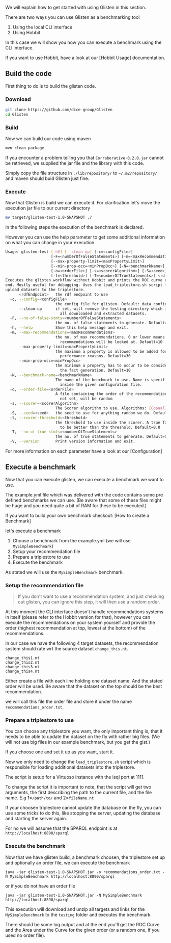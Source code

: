 We will explain how to get started with using Glisten in this section.

There are two ways you can use Glisten as a benchmarking tool

1. Using the local CLI interface
2. Using Hobbit


In this case we will show you how you can execute a benchmark using the CLI interface.

If you want to use Hobbit, have a look at our [Hobbit Usage] documentation.

## Build the code

First thing to do is to build the glisten code.

### Download

```bash
git clone https://github.com/dice-group/Glisten
cd Glisten
```

### Build

Now we can build our code using maven

```bash
mvn clean package
```

If you encounter a problem telling you that `Corraborative-0.2.0.jar` cannot be retrieved, we supplied the jar file and the library with this code. 

Simply copy the file structure in `./lib/repository/` to `~/.m2/repository/` and maven should buid Glisten just fine.

### Execute

Now that Glisten is build we can execute it. 
For clarification let's move the execution jar file to our current directory

```bash
mv target/glisten-test-1.0-SNAPSHOT ./
```

In the following steps the execution of the benchmark is declared. 

However you can use the help parameter to get some additional information on what you can change in your execution

```bash
Usage: glisten-test [-hV] [--clean-up] [-c=<configFile>]
                    [-F=<numberOfFalseStatements>] [-m=<maxRecommendations>]
                    [--max-property-limit=<maxPropertyLimit>]
                    [--min-prop-occ=<minPropOcc>] [-N=<benchmarkName>]
                    [-o=<orderFile>] [-s=<scorerAlgorithm>] [-S=<seed>]
                    [-t=<threshold>] [-T=<numberOfTrueStatements>] <rdfEndpoint>
Executes the glisten workflow without Hobbit and prints the ROC curve at the
end. Mostly useful for debugging. Uses the load_triplestore.sh script file to
upload datasets to the triplestore.
      <rdfEndpoint>   the rdf endpoint to use
  -c, --config=<configFile>
                      the config file for glisten. Default: data_config.yml
      --clean-up      if set, will remove the testing directory which includes
                        all downloaded and extracted datasets.
  -F, --no-of-false-stmts=<numberOfFalseStatements>
                      the no. of false statements to generate. Default=5
  -h, --help          Show this help message and exit.
  -m, --max-recommendations=<maxRecommendations>
                      the no. of max recommendations, 0 or lower means that all
                        recommendations will be looked at. Default=10
      --max-property-limit=<maxPropertyLimit>
                      the maximum a property is allowed to be added for
                        performance reasons. Default=30
      --min-prop-occ=<minPropOcc>
                      the minimum a property has to occur to be considered for
                        the fact generation. Default=10
  -N, --benchmark-name=<benchmarkName>
                      The name of the benchmark to use. Name is specified
                        inside the given configuration file.
  -o, --order-file=<orderFile>
                      A file containing the order of the recommendations, if
                        not set, will be random
  -s, --scorer=<scorerAlgorithm>
                      The Scorer algorithm to use. Algorithms: [Copaal]
  -S, --seed=<seed>   the seed to use for anything random we do. Default=1234L
  -t, --scorer-threshold=<threshold>
                      the threshold to use inside the scorer. A true fact needs
                        to be better than the threshold. Default=0.0
  -T, --no-of-true-stmts=<numberOfTrueStatements>
                      the no. of true statements to generate. Default=5
  -V, --version       Print version information and exit.
```

For more information on each parameter have a look at our [Configuration]


## Execute a benchmark

Now that you can execute glisten, we can execute a benchmark we want to use. 

The example.yml file which was delivered with the code contains some pre defined benchmarks we can use. 
(Be aware that some of these files might be huge and you need quite a bit of RAM for these to be executed.)


If you want to build your own benchmark checkout: [How to create a Benchmark]


let's execute a benchmark

1. Choose a benchmark from the example.yml (we will use `MySimpleBenchmark`)
2. Setup your recommendation file 
3. Prepare a triplestore to use
4. Execute the benchmark

As stated we will use the `MySimpleBenchmark` benchmark.

### Setup the recommendation file


> If you don't want to use a recommendation system, and just checking out glisten, you can ignore this step, it will then use a random order.


At this moment the CLI interface doesn't handle recommendations systems in itself (please refer to the Hobbit version for that), however you can execute the recommendations
on your system yourself and provide the order (highest recommendation at top, lowest at the bottom) of the recommendations.

In our case we have the following 4 target datasets, the recommendation system should rate wrt the source dataset `change_this.nt`.

```
change_this1.nt
change_this2.nt
change_this3.nt
change_this4.nt
``` 

Either create a file with each line holding one dataset name. 
And the stated order will be used. 
Be aware that the dataset on the top should be the best recommendation. 

we will call this file the order file and store it under the name `recommendations_order.txt`.


### Prepare a triplestore to use

You can choose any triplestore you want, the only important thing is, that it needs to be able to update the dataset on the fly with rather big files. 
(We will not use big files in our example benchmark, but you get the gist.)

If you choose one and set it up as you want, start it. 

Now we only need to change the `load_triplestore.sh`  script which is responsible for loading additional datasets into the triplestore. 

The script is setup for a Virtuoso instance with the isql port at 1111.


To change the script it is important to note, that the script will get two arguments, the first describing the path to the current file, and the file name.
E.g 1=`/path/to/` and 2=`fileName.nt`

If your choosen triplestore cannot update the database on the fly, you can use some tricks to do this, like stopping the server, updating the database and starting the server again. 

For no we will assume that the SPARQL endpoint is at `http://localhost:8890/sparql` 


### Execute the benchmark


Now that we have glisten build, a benchmark choosen, the triplestore set up and optionally an order file, we can execute the benchmark

```
java -jar glisten-test-1.0-SNAPSHOT.jar -o recommendations_order.txt -N MySimpleBenchmark http://localhost:8890/sparql
```

or if you do not have an order file

```
java -jar glisten-test-1.0-SNAPSHOT.jar -N MySimpleBenchmark http://localhost:8890/sparql
```


This execution will download and unzip all targets and links for the `MySimpleBenchmark` to the `testing` folder and executes the benchmark. 

There should be some log output and at the end you'll get the ROC Curve and the Area under the Curve for the given order (or a random one, if you used no order file). 